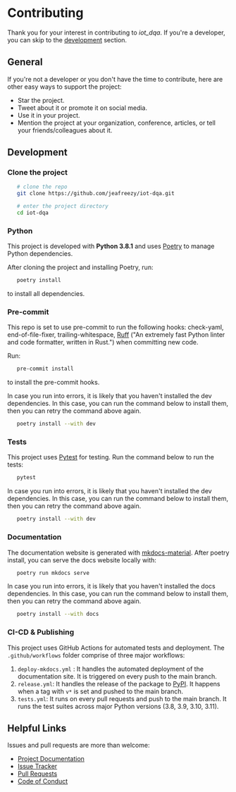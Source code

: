 # Contributing

Thank you for your interest in contributing to _iot_dqa_. If you're a developer, you can skip to the [development](#development) section.

## General

If you're not a developer or you don't have the time to contribute, here are other easy ways to support the project:

- Star the project.
- Tweet about it or promote it on social media.
- Use it in your project.
- Mention the project at your organization, conference, articles, or tell your friends/colleagues about it.

## Development

### Clone the project

```bash
   # clone the repo
   git clone https://github.com/jeafreezy/iot-dqa.git

   # enter the project directory
   cd iot-dqa
```

### Python

This project is developed with **Python 3.8.1** and uses [Poetry](https://python-poetry.org/) to manage Python dependencies.

After cloning the project and installing Poetry, run:

```bash
   poetry install
```

to install all dependencies.

### Pre-commit

This repo is set to use pre-commit to run the following hooks: check-yaml, end-of-file-fixer, trailing-whitespace, [Ruff](https://docs.astral.sh/ruff/) ("An extremely fast Python linter and code formatter, written in Rust.") when committing new code.

Run:

```bash
   pre-commit install
```
to install the pre-commit hooks.

In case you run into errors, it is likely that you haven't installed the dev dependencies. In this case, you can run the command below to install them, then you can retry the command above again.

```bash
   poetry install --with dev
```

### Tests

This project uses [Pytest](https://docs.pytest.org/en/stable/) for testing. Run the command below to run the tests:

```python
   pytest
```


In case you run into errors, it is likely that you haven't installed the dev dependencies. In this case, you can run the command below to install them, then you can retry the command above again.

```bash
   poetry install --with dev
```

### Documentation

The documentation website is generated with [mkdocs-material](https://squidfunk.github.io/mkdocs-material/). After poetry install, you can serve the docs website locally with:

```bash
   poetry run mkdocs serve
```

In case you run into errors, it is likely that you haven't installed the docs dependencies. In this case, you can run the command below to install them, then you can retry the command above again.

```bash
   poetry install --with docs
```

### CI-CD & Publishing

This project uses GitHub Actions for automated tests and deployment. The `.github/workflows` folder comprise of three major workflows:
1. `deploy-mkdocs.yml` : It handles the automated deployment of the documentation site. It is triggered on every push to the main branch.
2. `release.yml`: It handles the release of the package to [PyPI](https://pypi.org/). It happens when a tag with `v*` is set and pushed to the main branch.
3. `tests.yml`: It runs on every pull requests and push to the main branch. It runs the test suites across major Python versions (3.8, 3.9, 3.10, 3.11).


## Helpful Links

Issues and pull requests are more than welcome:

- [Project Documentation](https://jeafreezy.github.io/iot-dqa/)
- [Issue Tracker](https://github.com/jeafreezy/iot-dqa/issues)
- [Pull Requests](https://github.com/jeafreezy/iot-dqa/pulls)
- [Code of Conduct](https://github.com/jeafreezy/iot-dqa/blob/main/CODE_OF_CONDUCT.md)
